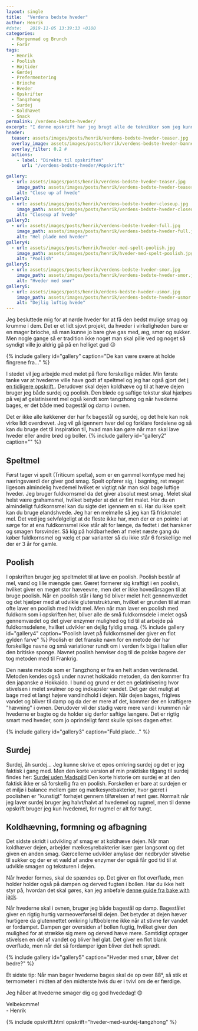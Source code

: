 ```yaml
---
layout: single
title:  "Verdens bedste hveder"
author: Henrik
#date:   2019-11-05 13:39:33 +0100
categories:  
  - Morgenmad og Brunch 
  - Forår 
tags: 
  - Henrik
  - Poolish
  - Højtider
  - Gærdej
  - Prefermentering
  - Brioche
  - Hveder
  - Opskrifter
  - Tangzhong
  - Surdej  
  - Koldhævet
  - Snack
permalink: /verdens-bedste-hveder/
excerpt: "I denne opskrift har jeg brugt alle de teknikker som jeg kunne forestille mig kunne gøre en hvede bedre. Der er surdej, poolish, tangzhong, spelt og så er de koldhævet. Brug opskriften til inspiration til hvordan dine hvede kan blive bedre."
header:
  teaser: assets/images/posts/henrik/verdens-bedste-hveder-teaser.jpg
  overlay_image: assets/images/posts/henrik/verdens-bedste-hveder-banner.jpg
  overlay_filter: 0.2 # 
  actions:
    - label: "Direkte til opskriften"
      url: "/verdens-bedste-hveder/#opskrift"

gallery:
  - url: assets/images/posts/henrik/verdens-bedste-hveder-teaser.jpg
    image_path: assets/images/posts/henrik/verdens-bedste-hveder-teaser.jpg
    alt: "Close up af hvede"
gallery2:
  - url: assets/images/posts/henrik/verdens-bedste-hveder-closeup.jpg
    image_path: assets/images/posts/henrik/verdens-bedste-hveder-closeup.jpg
    alt: "Closeup af hvede"
gallery3:
  - url: assets/images/posts/henrik/verdens-bedste-hveder-full.jpg
    image_path: assets/images/posts/henrik/verdens-bedste-hveder-full.jpg
    alt: "Hel plade med hveder" 
gallery4:
  - url: assets/images/posts/henrik/hveder-med-spelt-poolish.jpg
    image_path: assets/images/posts/henrik/hveder-med-spelt-poolish.jpg
    alt: "Poolish" 
gallery5:
  - url: assets/images/posts/henrik/verdens-bedste-hveder-smor.jpg
    image_path: assets/images/posts/henrik/verdens-bedste-hveder-smor.jpg
    alt: "Hveder med smør" 
gallery6:
  - url: assets/images/posts/henrik/erdens-bedste-hveder-usmor.jpg
    image_path: assets/images/posts/henrik/verdens-bedste-hveder-usmor.jpg
    alt: "Dejlig luftig hvede" 
---
```

Jeg besluttede mig for at nørde hveder for at få den bedst mulige smag og krumme i dem. Det er et lidt sjovt projekt, da hveder i virkeligheden bare er en mager brioche, så man kunne jo bare give gas med, æg, smør og sukker. Men nogle gange så er tradition ikke noget man skal pille ved og noget så syndigt ville jo aldrig gå på en helliget gud :wink: 

{% include gallery id="gallery"  caption="De kan være svære at holde fingrene fra..." %}

I stedet vil jeg arbejde med melet på flere forskellige måder. Min første tanke var at hvederne ville have godt af speltmel og jeg har også gjort det [i en tidligere opskrift.](/Hveder-med-spelt/). Derudover skal dejen koldhæve og til at hæve dejen bruger jeg både surdej og poolish. Den bløde og saftige tekstur skal hjælpes på vej af gelatiniseret mel også kendt som tangzhong og når hvederne bages, er det både med bagestål og damp i ovnen. 

Det er ikke alle køkkener der har fx bagestål og surdej, og det hele kan nok virke lidt overdrevet. Jeg vil gå igennem hver del og forklare fordelene og så kan du bruge det til inspiration til, hvad man kan gøre når man skal lave hveder eller andre brød og boller. 
{% include gallery id="gallery2"  caption="" %}
## Speltmel
Først tager vi spelt (Triticum spelta), som er en gammel korntype med høj næringsværdi der giver god smag. Spelt opfører sig, i bagning, ret meget ligesom almindelig hvedemel hvilket er vigtigt når man skal bage luftige hveder. Jeg bruger fuldkornsmel da det giver absolut mest smag. Melet skal helst være grahamsmel, hvilket betyder at det er fint malet. Har du en almindeligt fuldkornsmel kan du sigte det igennem en si. Har du ikke spelt kan du bruge ølandshvede.
Jeg har en melmølle så jeg kan få friskmalet mel. Det ved jeg selvfølgeligt at de fleste ikke har, men der er en pointe i at sørge for at ens fuldkornsmel ikke står alt for længe, da fedtet i det harskner og smagen forsvinder. Så kig på holdbarheden af melet næste gang du køber fuldkornsmel og vælg et par varianter så du ikke står 6 forskellige mel der er 3 år for gamle.

## Poolish
I opskriften bruger jeg speltmelet til at lave en poolish. Poolish består af mel, vand og lille mængde gær. Gæret formerer sig kraftigt i en poolish, hvilket giver en meget stor hæveevne, men det er ikke hovedårsagen til at bruge poolish. Når en poolish står i lang tid bliver melet helt gennemvædet og det hjælper med at udvikle glutenstrukturen, hvilket er grunden til at man ofte laver en poolish med hvidt mel. Men når man laver en poolish med fuldkorn som i opskriften her, bliver alle de små fuldkornsdele i melet også gennemvædet og det giver enzymer mulighed og tid til at arbejde på fuldkornsdelene, hvilket udvikler en dejlig fyldig smag. 
{% include gallery id="gallery4"  caption="Poolish lavet på fuldkornsmel der giver en flot gylden farve" %}
Poolish er det franske navn for en metode der har forskellige navne og små variationer rundt om i verden fx biga i Italien eller den britiske sponge. Navnet poolish henviser dog til de polske bagere der tog metoden med til Frankrig. 

Den næste metode som er Tangzhong er fra en helt anden verdensdel. Metoden kendes også under navnet hokkaido metoden, da den kommer fra den japanske ø Hokkaido. I bund og grund er det en gelatinisering hvor stivelsen i melet svulmer op og indkapsler vandet. Det gør det muligt at bage med et langt højere vandindhold i dejen. Når dejen bages, frigives vandet og bliver til damp og da der er mere af det, kommer der en kraftigere "hævning" i ovnen. Derudover vil der stadig være mere vand i krummen når hvederne er bagte og de holder sig derfor saftige længere. Det er rigtig smart med hveder, som jo oprindeligt først skulle spises dagen efter.

{% include gallery id="gallery3"  caption="Fuld plade..." %}
## Surdej
Surdej, åh surdej... Jeg kunne skrive et epos omkring surdej og det er jeg faktisk i gang med. Men den korte version af min praktiske tilgang til surdej findes her: [Surdej uden Madspild](/surdej-uden-madspild/) 
Den korte historie om surdej er at den faktisk ikke er så forskellig fra en poolish. Forskellen er bare at surdejen er et miljø i balance mellem gær og mælkesyrebakterier, hvor gæret i poolishen er "kunstigt" forhøjet gennem tilførelsen af rent gær. 
Normalt når jeg laver surdej bruger jeg halvt/halvt af hvedemel og rugmel, men til denne opskrift bruger jeg kun hvedemel, for rugmel er alt for tungt. 

## Koldhævning, formning og afbagning
Det sidste skridt i udvikling af smag er at koldhæve dejen. Når man koldhæver dejen, arbejder mælkesyrebakterier især gær langsomt og det given en anden smag. Gærcellerne udvikler amylase der nedbryder stivelse til sukker og der er et væld af andre enzymer der også får god tid til at udvikle smagen og teksturen i dejen. 

Når hveder formes, skal de spændes op. Det giver en flot overflade, men holder holder også på dampen og derved fugten i bollen. Har du ikke helt styr på, hvordan det skal gøres, kan jeg anbefale [denne guide fra bake with jack](https://www.youtube.com/watch?v=Gx2Sf3XqkhQ).

Når hvederne skal i ovnen, bruger jeg både bagestål op damp. Bagestålet giver en rigtig hurtig varmeoverførsel til dejen. Det betyder at dejen hæver hurtigere da glutennettet omkring luftboblerne ikke når at stivne før vandet er fordampet. Dampen gør oversiden af bollen fugtig, hvilket giver den mulighed for at strække sig mere og derved hæve mere. Samtidigt optager stivelsen en del af vandet og bliver hel glat. Det giver en flot blank overflade, men når det så fordamper igen bliver det helt sprødt.


{% include gallery id="gallery5"  caption="Hveder med smør, bliver det bedre?" %}


Et sidste tip: Når man bager hvederne bages skal de op over 88&deg;, så stik et termometer i midten af den midterste hvis du er i tvivl om de er færdige.

Jeg håber at hvederne smager dig og god hvededag! :blush:

Velbekomme!  
\- Henrik 

{% include opskrift.html opskrift="hveder-med-surdej-tangzhong" %}
